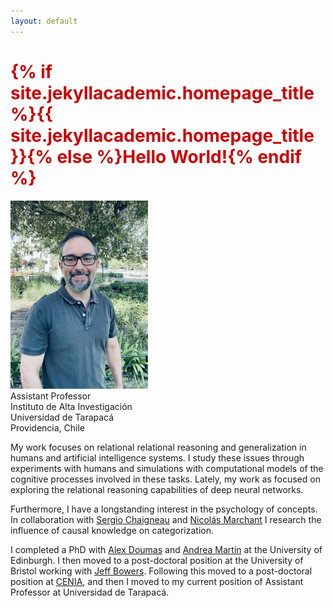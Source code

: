 ```yaml
---
layout: default
---
```


<h1 style="color: #cc0000;">{% if site.jekyllacademic.homepage_title %}{{ site.jekyllacademic.homepage_title }}{% else %}Hello World!{% endif %}</h1> 

<img src="assets/images/profile_big.jpeg" alt="drawing" width="220"/>\
Assistant Professor\
Instituto de Alta Investigación\
Universidad de Tarapacá\
Providencia, Chile

My work focuses on relational relational reasoning and generalization in humans and artificial intelligence systems. I study these issues through experiments with humans and simulations with computational models of the cognitive processes involved in these tasks. Lately, my work as focused on exploring the relational reasoning capabilities of deep neural networks. 

Furthermore, I have a longstanding interest in the psychology of concepts. In collaboration with [Sergio Chaigneau](https://pure.uai.cl/en/persons/sergio-e-chaigneau) and [Nicolás Marchant](https://cscn.uai.cl/equipo/nicolas-marchant-ahumada/) I research the influence of causal knowledge on categorization.

I completed a PhD with [Alex Doumas](https://www.research.ed.ac.uk/en/persons/leonidas-doumas) and [Andrea Martin](https://sites.google.com/site/aemn1011/home) at the University of Edinburgh. I then moved to a post-doctoral position at the University of Bristol working with [Jeff Bowers](https://jeffbowers.blogs.bristol.ac.uk/). Following this moved to a post-doctoral position at [CENIA](https://www.cenia.cl/), and then I moved to my current position of Assistant Professor at Universidad de Tarapacá.

